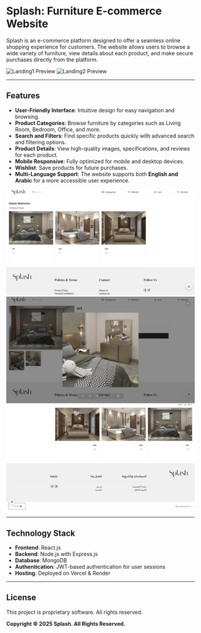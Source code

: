 # Splash: Furniture E-commerce Website

Splash is an e-commerce platform designed to offer a seamless online shopping experience for customers. The website allows users to browse a wide variety of furniture, view details about each product, and make secure purchases directly from the platform.

![Landing1 Preview](images/Landing1.png)
![Landing2 Preview](images/Landing2.png)

---

## Features

- **User-Friendly Interface**: Intuitive design for easy navigation and browsing.
- **Product Categories**: Browse furniture by categories such as Living Room, Bedroom, Office, and more.
- **Search and Filters**: Find specific products quickly with advanced search and filtering options.
- **Product Details**: View high-quality images, specifications, and reviews for each product.
- **Mobile Responsive**: Fully optimized for mobile and desktop devices.
- **Wishlist**: Save products for future purchases.
- **Multi-Language Support**: The website supports both **English and Arabic** for a more accessible user experience.

![Categories Preview](images/Category.png)
![Product Page](images/Product.png)
![Arabic Language Support](images/Arabic.png)

---

## Technology Stack

- **Frontend**: React.js
- **Backend**: Node.js with Express.js
- **Database**: MongoDB
- **Authentication**: JWT-based authentication for user sessions
- **Hosting**: Deployed on Vercel & Render

---

## License

This project is proprietary software. All rights reserved.

**Copyright © 2025 Splash. All Rights Reserved.**

